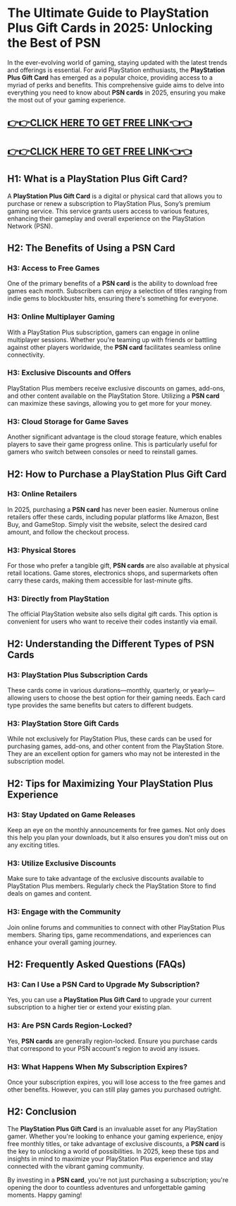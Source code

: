 # The Ultimate Guide to PlayStation Plus Gift Cards in 2025: Unlocking the Best of PSN

In the ever-evolving world of gaming, staying updated with the latest trends and offerings is essential. For avid PlayStation enthusiasts, the **PlayStation Plus Gift Card** has emerged as a popular choice, providing access to a myriad of perks and benefits. This comprehensive guide aims to delve into everything you need to know about **PSN cards** in 2025, ensuring you make the most out of your gaming experience.

[👉👉CLICK HERE TO GET FREE LINK👈👈](https://appbitly.com/kRfMR)
--
[👉👉CLICK HERE TO GET FREE LINK👈👈](https://appbitly.com/kRfMR)
--

## H1: What is a PlayStation Plus Gift Card?

A **PlayStation Plus Gift Card** is a digital or physical card that allows you to purchase or renew a subscription to PlayStation Plus, Sony’s premium gaming service. This service grants users access to various features, enhancing their gameplay and overall experience on the PlayStation Network (PSN).

## H2: The Benefits of Using a PSN Card

### H3: Access to Free Games

One of the primary benefits of a **PSN card** is the ability to download free games each month. Subscribers can enjoy a selection of titles ranging from indie gems to blockbuster hits, ensuring there's something for everyone.

### H3: Online Multiplayer Gaming

With a PlayStation Plus subscription, gamers can engage in online multiplayer sessions. Whether you're teaming up with friends or battling against other players worldwide, the **PSN card** facilitates seamless online connectivity.

### H3: Exclusive Discounts and Offers

PlayStation Plus members receive exclusive discounts on games, add-ons, and other content available on the PlayStation Store. Utilizing a **PSN card** can maximize these savings, allowing you to get more for your money.

### H3: Cloud Storage for Game Saves

Another significant advantage is the cloud storage feature, which enables players to save their game progress online. This is particularly useful for gamers who switch between consoles or need to reinstall games.

## H2: How to Purchase a PlayStation Plus Gift Card

### H3: Online Retailers

In 2025, purchasing a **PSN card** has never been easier. Numerous online retailers offer these cards, including popular platforms like Amazon, Best Buy, and GameStop. Simply visit the website, select the desired card amount, and follow the checkout process.

### H3: Physical Stores

For those who prefer a tangible gift, **PSN cards** are also available at physical retail locations. Game stores, electronics shops, and supermarkets often carry these cards, making them accessible for last-minute gifts.

### H3: Directly from PlayStation

The official PlayStation website also sells digital gift cards. This option is convenient for users who want to receive their codes instantly via email.

## H2: Understanding the Different Types of PSN Cards

### H3: PlayStation Plus Subscription Cards

These cards come in various durations—monthly, quarterly, or yearly—allowing users to choose the best option for their gaming needs. Each card type provides the same benefits but caters to different budgets.

### H3: PlayStation Store Gift Cards

While not exclusively for PlayStation Plus, these cards can be used for purchasing games, add-ons, and other content from the PlayStation Store. They are an excellent option for gamers who may not be interested in the subscription model.

## H2: Tips for Maximizing Your PlayStation Plus Experience

### H3: Stay Updated on Game Releases

Keep an eye on the monthly announcements for free games. Not only does this help you plan your downloads, but it also ensures you don’t miss out on any exciting titles.

### H3: Utilize Exclusive Discounts

Make sure to take advantage of the exclusive discounts available to PlayStation Plus members. Regularly check the PlayStation Store to find deals on games and content.

### H3: Engage with the Community

Join online forums and communities to connect with other PlayStation Plus members. Sharing tips, game recommendations, and experiences can enhance your overall gaming journey.

## H2: Frequently Asked Questions (FAQs)

### H3: Can I Use a PSN Card to Upgrade My Subscription?

Yes, you can use a **PlayStation Plus Gift Card** to upgrade your current subscription to a higher tier or extend your existing plan.

### H3: Are PSN Cards Region-Locked?

Yes, **PSN cards** are generally region-locked. Ensure you purchase cards that correspond to your PSN account's region to avoid any issues.

### H3: What Happens When My Subscription Expires?

Once your subscription expires, you will lose access to the free games and other benefits. However, you can still play games you purchased outright.

## H2: Conclusion

The **PlayStation Plus Gift Card** is an invaluable asset for any PlayStation gamer. Whether you're looking to enhance your gaming experience, enjoy free monthly titles, or take advantage of exclusive discounts, a **PSN card** is the key to unlocking a world of possibilities. In 2025, keep these tips and insights in mind to maximize your PlayStation Plus experience and stay connected with the vibrant gaming community. 

By investing in a **PSN card**, you're not just purchasing a subscription; you're opening the door to countless adventures and unforgettable gaming moments. Happy gaming!
